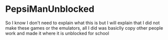 # PepsiManUnblocked
So I know I don't need to explain what this is but I will explain that I did not make these games or the emulators, all I did was basiclly copy other people work
and made it where it is unblocked for school

